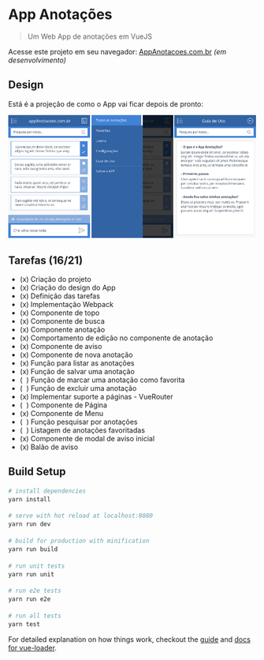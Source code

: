 # App Anotações

> Um Web App de anotações em VueJS

Acesse este projeto em seu navegador: [AppAnotacoes.com.br](http://appanotacoes.com.br/) *(em desenvolvimento)*

## Design
Está é a projeção de como o App vai ficar depois de pronto:

![Projeção do App](screenshots/projecao-app.png)

## Tarefas (16/21)
* (x) Criação do projeto
* (x) Criação do design do App
* (x) Definição das tarefas
* (x) Implementação Webpack
* (x) Componente de topo
* (x) Componente de busca
* (x) Componente anotação
* (x) Comportamento de edição no componente de anotação
* (x) Componente de aviso
* (x) Componente de nova anotação
* (x) Função para listar as anotações
* (x) Função de salvar uma anotação
* (&nbsp;&nbsp;) Função de marcar uma anotação como favorita
* (&nbsp;&nbsp;) Função de excluir uma anotação
* (x) Implementar suporte a páginas - VueRouter
* (&nbsp;&nbsp;) Componente de Página
* (x) Componente de Menu
* (&nbsp;&nbsp;) Função pesquisar por anotações
* (&nbsp;&nbsp;) Listagem de anotações favoritadas
* (x) Componente de modal de aviso inicial
* (x) Balão de aviso

## Build Setup

``` bash
# install dependencies
yarn install

# serve with hot reload at localhost:8080
yarn run dev

# build for production with minification
yarn run build

# run unit tests
yarn run unit

# run e2e tests
yarn run e2e

# run all tests
yarn test
```

For detailed explanation on how things work, checkout the [guide](http://vuejs-templates.github.io/webpack/) and [docs for vue-loader](http://vuejs.github.io/vue-loader).
